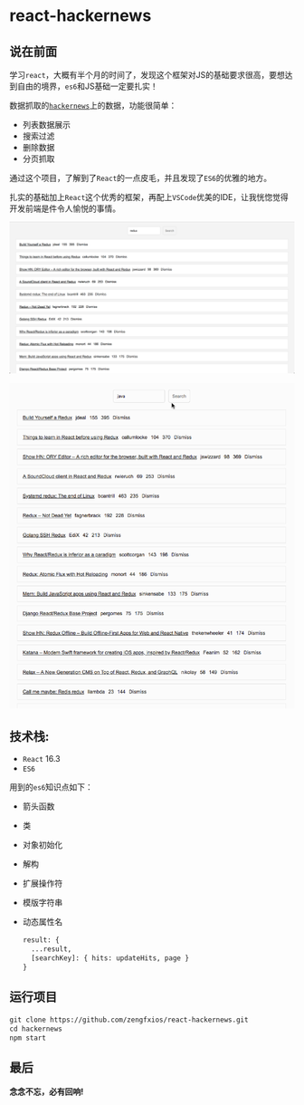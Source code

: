 # react-hackernews

## 说在前面
学习`react`，大概有半个月的时间了，发现这个框架对JS的基础要求很高，要想达到自由的境界，`es6`和JS基础一定要扎实！

数据抓取的[`hackernews`](https://news.ycombinator.com/)上的数据，功能很简单：

* 列表数据展示
* 搜索过滤
* 删除数据
* 分页抓取

通过这个项目，了解到了`React`的一点皮毛，并且发现了`ES6`的优雅的地方。

扎实的基础加上`React`这个优秀的框架，再配上`VSCode`优美的IDE，让我恍惚觉得开发前端是件令人愉悦的事情。

![](./imgs/Snipaste_2018-05-03_13-58-14.png)

![](./imgs/react-lean.gif)

## 技术栈:

* `React` 16.3
* `ES6`

用到的`es6`知识点如下：

* 箭头函数
* 类
* 对象初始化
* 解构
* 扩展操作符
* 模版字符串
* 动态属性名
	
	```
	result: {
	  ...result,
	  [searchKey]: { hits: updateHits, page }
	}
	```

## 运行项目

```
git clone https://github.com/zengfxios/react-hackernews.git
cd hackernews
npm start
```

## 最后
**念念不忘，必有回响!**


